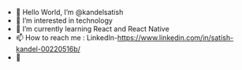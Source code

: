 - 👋 Hello World, I’m @kandelsatish
- 👀 I’m interested in technology 
- 🌱 I’m currently learning React and React Native
- 📫 How to reach me : LinkedIn-https://www.linkedin.com/in/satish-kandel-00220516b/
- 👀 

<!---
kandelsatish/kandelsatish is a ✨ special ✨ repository because its `README.md` (this file) appears on your GitHub profile.
You can click the Preview link to take a look at your changes.
--->
